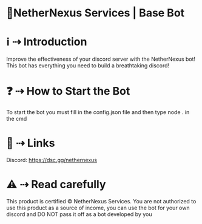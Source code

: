 ﻿# 🤖NetherNexus Services | Base Bot

# ℹ️ ⇢ Introduction

Improve the effectiveness of your discord server with the NetherNexus bot! This bot has everything you need to build a breathtaking discord!

# ❓ ⇢ How to Start the Bot

To start the bot you must fill in the config.json file and then type node . in the cmd

# 🔗 ⇢ Links

Discord: https://dsc.gg/nethernexus

# ⚠️ ⇢ Read carefully

This product is certified © NetherNexus Services. You are not authorized to use this product as a source of income, you can use the bot for your own discord and DO NOT pass it off as a bot developed by you
